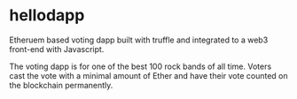 # hellodapp
Etheruem based voting dapp built with truffle and integrated to a web3 front-end with Javascript.

The voting dapp is for one of the best 100 rock bands of all time. Voters cast the vote with a minimal amount of Ether and have their vote counted on the blockchain permanently.